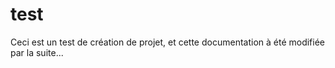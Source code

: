 # test
Ceci est un test de création de projet, et cette documentation à été modifiée par la suite...
